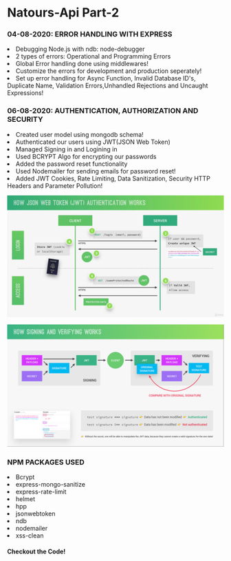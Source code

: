 # Natours-Api Part-2

### 04-08-2020: ERROR HANDLING WITH EXPRESS

<li> Debugging Node.js with ndb: node-debugger</li>
<li> 2 types of errors: Operational and Programming Errors</li>
<li> Global Error handling done using middlewares!</li>
<li> Customize the errors for development and production seperately!</li>
<li> Set up error handling for Async Function, Invalid Database ID's, Duplicate Name, Validation Errors,Unhandled Rejections and Uncaught Expressions!</li>

### 06-08-2020: AUTHENTICATION, AUTHORIZATION AND SECURITY

<li> Created user model using mongodb schema!</li>
<li> Authenticated our users using JWT(JSON Web Token)</li>
<li> Managed Signing in and Logining in</li>
<li> Used BCRYPT Algo for encrypting our passwords</li>
<li> Added the password reset functionality</li>
<li> Used Nodemailer for sending emails for password reset!</li>
<li> Added JWT Cookies, Rate Limiting, Data Sanitization, Security HTTP Headers and Parameter Pollution!</li>

<img src='./img2.jpg'></img>

<img src='./img1.jpg'></img>

### NPM PACKAGES USED
<li>Bcrypt</li>
<li>express-mongo-sanitize</li>
<li>express-rate-limit</li>
<li>helmet</li>
<li>hpp</li>
<li>jsonwebtoken</li>
<li>ndb</li>
<li>nodemailer</li>
<li>xss-clean</li>

#### Checkout the Code!


